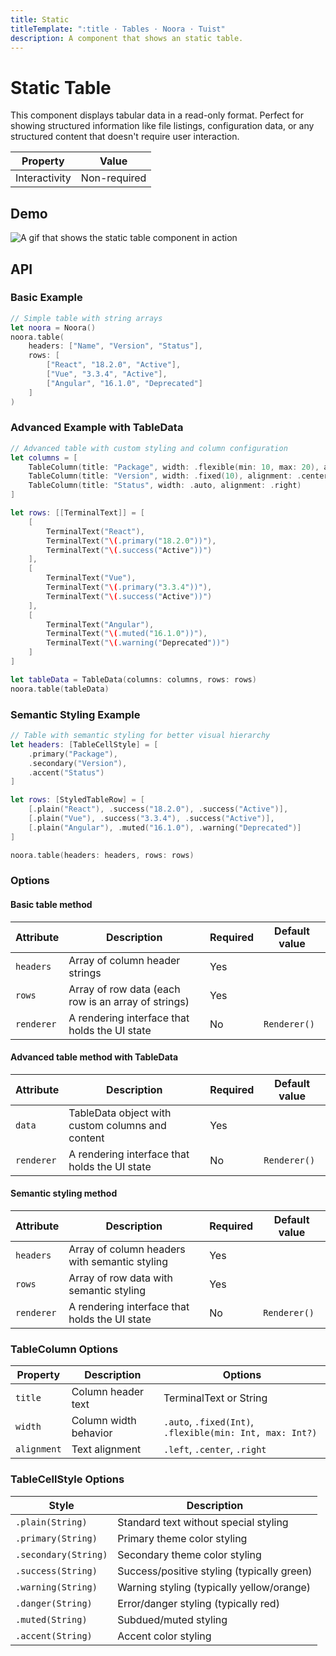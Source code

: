 ```yaml
---
title: Static
titleTemplate: ":title · Tables · Noora · Tuist"
description: A component that shows an static table.
---
```


# Static Table

This component displays tabular data in a read-only format. Perfect for showing structured information like file listings, configuration data, or any structured content that doesn't require user interaction.

| Property | Value |
| --- | --- |
| Interactivity | Non-required |

## Demo

![A gif that shows the static table component in action](/components/tables/static.png)

## API

### Basic Example

```swift
// Simple table with string arrays
let noora = Noora()
noora.table(
    headers: ["Name", "Version", "Status"],
    rows: [
        ["React", "18.2.0", "Active"],
        ["Vue", "3.3.4", "Active"],
        ["Angular", "16.1.0", "Deprecated"]
    ]
)
```

### Advanced Example with TableData

```swift
// Advanced table with custom styling and column configuration
let columns = [
    TableColumn(title: "Package", width: .flexible(min: 10, max: 20), alignment: .left),
    TableColumn(title: "Version", width: .fixed(10), alignment: .center),
    TableColumn(title: "Status", width: .auto, alignment: .right)
]

let rows: [[TerminalText]] = [
    [
        TerminalText("React"),
        TerminalText("\(.primary("18.2.0"))"),
        TerminalText("\(.success("Active"))")
    ],
    [
        TerminalText("Vue"),
        TerminalText("\(.primary("3.3.4"))"),
        TerminalText("\(.success("Active"))")
    ],
    [
        TerminalText("Angular"),
        TerminalText("\(.muted("16.1.0"))"),
        TerminalText("\(.warning("Deprecated"))")
    ]
]

let tableData = TableData(columns: columns, rows: rows)
noora.table(tableData)
```

### Semantic Styling Example

```swift
// Table with semantic styling for better visual hierarchy
let headers: [TableCellStyle] = [
    .primary("Package"),
    .secondary("Version"),
    .accent("Status")
]

let rows: [StyledTableRow] = [
    [.plain("React"), .success("18.2.0"), .success("Active")],
    [.plain("Vue"), .success("3.3.4"), .success("Active")],
    [.plain("Angular"), .muted("16.1.0"), .warning("Deprecated")]
]

noora.table(headers: headers, rows: rows)
```

### Options

#### Basic table method

| Attribute | Description | Required | Default value |
| --- | --- | --- | --- |
| `headers` | Array of column header strings | Yes | |
| `rows` | Array of row data (each row is an array of strings) | Yes | |
| `renderer` | A rendering interface that holds the UI state | No | `Renderer()` |

#### Advanced table method with TableData

| Attribute | Description | Required | Default value |
| --- | --- | --- | --- |
| `data` | TableData object with custom columns and content | Yes | |
| `renderer` | A rendering interface that holds the UI state | No | `Renderer()` |

#### Semantic styling method

| Attribute | Description | Required | Default value |
| --- | --- | --- | --- |
| `headers` | Array of column headers with semantic styling | Yes | |
| `rows` | Array of row data with semantic styling | Yes | |
| `renderer` | A rendering interface that holds the UI state | No | `Renderer()` |

### TableColumn Options

| Property | Description | Options |
| --- | --- | --- |
| `title` | Column header text | TerminalText or String |
| `width` | Column width behavior | `.auto`, `.fixed(Int)`, `.flexible(min: Int, max: Int?)` |
| `alignment` | Text alignment | `.left`, `.center`, `.right` |

### TableCellStyle Options

| Style | Description |
| --- | --- |
| `.plain(String)` | Standard text without special styling |
| `.primary(String)` | Primary theme color styling |
| `.secondary(String)` | Secondary theme color styling |
| `.success(String)` | Success/positive styling (typically green) |
| `.warning(String)` | Warning styling (typically yellow/orange) |
| `.danger(String)` | Error/danger styling (typically red) |
| `.muted(String)` | Subdued/muted styling |
| `.accent(String)` | Accent color styling |
